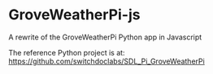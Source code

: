 # GroveWeatherPi-js
A rewrite of the GroveWeatherPi Python app in Javascript

The reference Python project is at:
https://github.com/switchdoclabs/SDL_Pi_GroveWeatherPi
